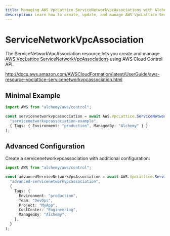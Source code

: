 ```yaml
---
title: Managing AWS VpcLattice ServiceNetworkVpcAssociations with Alchemy
description: Learn how to create, update, and manage AWS VpcLattice ServiceNetworkVpcAssociations using Alchemy Cloud Control.
---
```


# ServiceNetworkVpcAssociation

The ServiceNetworkVpcAssociation resource lets you create and manage [AWS VpcLattice ServiceNetworkVpcAssociations](https://docs.aws.amazon.com/vpclattice/latest/userguide/) using AWS Cloud Control API.

http://docs.aws.amazon.com/AWSCloudFormation/latest/UserGuide/aws-resource-vpclattice-servicenetworkvpcassociation.html

## Minimal Example

```ts
import AWS from "alchemy/aws/control";

const servicenetworkvpcassociation = await AWS.VpcLattice.ServiceNetworkVpcAssociation(
  "servicenetworkvpcassociation-example",
  { Tags: { Environment: "production", ManagedBy: "Alchemy" } }
);
```

## Advanced Configuration

Create a servicenetworkvpcassociation with additional configuration:

```ts
import AWS from "alchemy/aws/control";

const advancedServiceNetworkVpcAssociation = await AWS.VpcLattice.ServiceNetworkVpcAssociation(
  "advanced-servicenetworkvpcassociation",
  {
    Tags: {
      Environment: "production",
      Team: "DevOps",
      Project: "MyApp",
      CostCenter: "Engineering",
      ManagedBy: "Alchemy",
    },
  }
);
```

